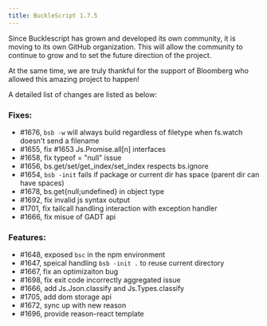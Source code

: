 ```yaml
---
title: BuckleScript 1.7.5
---
```


Since Bucklescript has grown and developed its own community, it is moving to its own GitHub organization. This will allow the community to continue to grow and to set the future direction of the project.

At the same time, we are truly thankful for the support of Bloomberg who allowed this amazing project to happen!

<!--truncate-->

A detailed list of changes are listed as below:

### Fixes:

- \#1676, `bsb -w` will always build regardless of filetype when fs.watch doesn't send a filename
- \#1655, fix #1653 Js.Promise.all[n] interfaces
- \#1658, fix typeof = "null" issue
- \#1656, bs.get/set/get_index/set_index respects bs.ignore
- \#1654, `bsb -init` fails if package or current dir has space (parent dir can have spaces)
- \#1678, bs.get{null;undefined}  in object type
- \#1692, fix invalid js syntax output
- \#1701, fix tailcall handling interaction with  exception handler
- \#1666, fix misue of GADT api

### Features:

- \#1648, exposed `bsc` in the npm environment
- \#1647, speical handling `bsb -init .` to reuse current directory
- \#1667, fix an optimizaiton bug
- \#1698, fix exit code incorrectly aggregated issue
- \#1666, add Js.Json.classify and Js.Types.classify
- \#1705, add dom storage api
- \#1672, sync up with new reason
- \#1696, provide reason-react template
